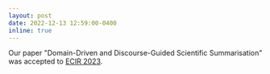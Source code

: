 ```yaml
---
layout: post
date: 2022-12-13 12:59:00-0400
inline: true
---
```


Our paper "Domain-Driven and Discourse-Guided Scientific Summarisation" was accepted to [ECIR 2023](https://ecir2023.org/).
